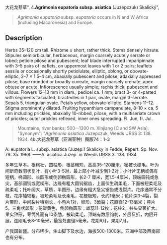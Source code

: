 大花龙芽草",
4.**Agrimonia eupatoria subsp. asiatica** (Juzepczuk) Skalický",

> *Agrimonia eupatoria* subsp. *eupatoria* occurs in N and W Africa (including Macaronesia) and Europe.

## Description
Herbs 35–120 cm tall. Rhizome ± short, rather thick. Stems densely hirsute. Stipules semiorbicular, herbaceous, margin coarsely acutely serrate or lobed; petiole pilose and pubescent; leaf blade interrupted imparipinnate with 3–5 pairs of leaflets, on uppermost leaves with 1 or 2 pairs; leaflets sessile or occasionally shortly petiolulate, elliptic, oblong, or obovate-elliptic, 2–7 × 1.5–4 cm, abaxially pubescent and pilose, adaxially appressed pilose, base rounded or broadly cuneate, margin coarsely crenate, apex obtuse or acute. Inflorescence usually simple; rachis thick, pubescent and villous. Flowers 12–13 mm in diam.; pedicel ca. 1 mm; bract 3- or 4-parted with segments fasciated; bracteoles in 1 pair, ovate, margin 3-serrate. Sepals 5, triangular-ovate. Petals yellow, obovate-elliptic. Stamens 11–12. Stigma prominently dilated. Fruiting hypanthium campanulate, 8–10 × ca. 5 mm including prickles, abaxially 10-ribbed, pilose, with a multiseriate crown of prickles; outer prickles reflexed, inner ones spreading. Fl. Jun, fr. Jul.

> Mountains, river banks; 500--1300 m. Xinjiang [C and SW Asia].
  "Synonym": "*Agrimonia asiatica* Juzepczuk, Weeds URSS 3: 138. 1934.
**4b.大花龙芽草（亚洲亚种）图版74：1-3**

A. eupatoria L. subsp. asiatica (Juzep.) Skalicky in Fedde, Repert. Sp. Nov. 79: 35. 1968. ——A. asiatica Juzep. in Weeds URSS 3: 138. 1934.

多年生草本。根粗壮，圆柱形，根茎粗短。茎高35-120厘米，密被长硬毛。叶为间断奇数羽状复叶，有小叶3-5对，最上部小叶减少到1-2对；小叶片无柄或偶有短柄，椭圆形、长圆形或倒卵椭圆形，长2-7 厘米，宽1.5-4厘米，顶端圆钝或急尖，基部圆钝或宽楔形，边缘有粗大圆钝锯齿，上面伏生疏柔毛，下面被短柔毛及疏柔毛；托叶阔大，草质，半圆形，边缘有粗大急尖锯齿或浅裂片。花序通常不分枝，花序轴较粗，被短柔毛及长柔毛，花梗极短，长约1毫米；苞片深3-4裂，裂片带形，中间裂片特别长，小苞片1对，卵形，3齿裂；花直径12-13毫米；萼片5，三角状卵形；花瓣黄色，倒卵椭圆形；雄蕊11-12枚；花柱2，柱头显著扩大。果实钟形，萼筒外面有10条肋，被疏柔毛，顶端有数层钩刺，外层反折，内层开展，连刚毛长8-10毫米，最宽处直径5毫米。花期6月，果期7月。

产我国新疆。分布稀少，生山脚下及水边，海拔500-1300米。亚洲中部及西南部也有分布。
